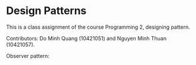 # Design Patterns

This is a class assignment of the course Programming 2, designing pattern.

Contributors: Do Minh Quang (10421051) and Nguyen Minh Thuan (10421057).

Observer pattern: [](https://github.com/minWang916/design_patterns/tree/main/Observer)
                           
